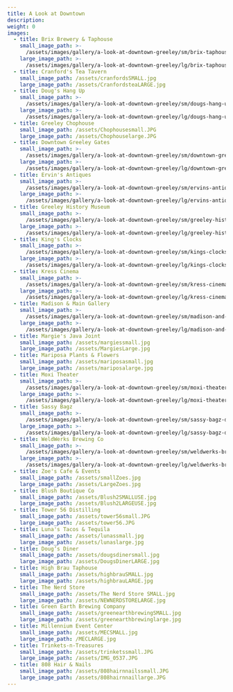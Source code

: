 ```yaml
---
title: A Look at Downtown
description:
weight: 0
images:
  - title: Brix Brewery & Taphouse
    small_image_path: >-
      /assets/images/gallery/a-look-at-downtown-greeley/sm/brix-taphouse-downtown-greeley.jpg
    large_image_path: >-
      /assets/images/gallery/a-look-at-downtown-greeley/lg/brix-taphouse-downtown-greeley.jpg
  - title: Cranford's Tea Tavern
    small_image_path: /assets/cranfordsSMALL.jpg
    large_image_path: /assets/CranfordsteaLARGE.jpg
  - title: Doug's Hang Up
    small_image_path: >-
      /assets/images/gallery/a-look-at-downtown-greeley/sm/dougs-hang-up-downtown-greeley.jpg
    large_image_path: >-
      /assets/images/gallery/a-look-at-downtown-greeley/lg/dougs-hang-up-downtown-greeley.jpg
  - title: Greeley Chophouse
    small_image_path: /assets/Chophousesmall.JPG
    large_image_path: /assets/Chophouselarge.JPG
  - title: Downtown Greeley Gates
    small_image_path: >-
      /assets/images/gallery/a-look-at-downtown-greeley/sm/downtown-greeley-gate.jpg
    large_image_path: >-
      /assets/images/gallery/a-look-at-downtown-greeley/lg/downtown-greeley-gate.jpg
  - title: Ervin's Antiques
    small_image_path: >-
      /assets/images/gallery/a-look-at-downtown-greeley/sm/ervins-antiques-downtown-greeley.jpg
    large_image_path: >-
      /assets/images/gallery/a-look-at-downtown-greeley/lg/ervins-antiques-downtown-greeley.jpg
  - title: Greeley History Museum
    small_image_path: >-
      /assets/images/gallery/a-look-at-downtown-greeley/sm/greeley-history-museum-downtown-greeley.jpg
    large_image_path: >-
      /assets/images/gallery/a-look-at-downtown-greeley/lg/greeley-history-museum-downtown-greeley.jpg
  - title: King's Clocks
    small_image_path: >-
      /assets/images/gallery/a-look-at-downtown-greeley/sm/kings-clocks-downtown-greeley.jpg
    large_image_path: >-
      /assets/images/gallery/a-look-at-downtown-greeley/lg/kings-clocks-downtown-greeley.jpg
  - title: Kress Cinema
    small_image_path: >-
      /assets/images/gallery/a-look-at-downtown-greeley/sm/kress-cinema-downtown-greeley.jpg
    large_image_path: >-
      /assets/images/gallery/a-look-at-downtown-greeley/lg/kress-cinema-downtown-greeley.jpg
  - title: Madison & Main Gallery
    small_image_path: >-
      /assets/images/gallery/a-look-at-downtown-greeley/sm/madison-and-main-downtown-greeley.jpg
    large_image_path: >-
      /assets/images/gallery/a-look-at-downtown-greeley/lg/madison-and-main-downtown-greeley.jpg
  - title: Margie's Java Joint
    small_image_path: /assets/margiessmall.jpg
    large_image_path: /assets/MargiesLarge.jpg
  - title: Mariposa Plants & Flowers
    small_image_path: /assets/mariposasmall.jpg
    large_image_path: /assets/mariposalarge.jpg
  - title: Moxi Theater
    small_image_path: >-
      /assets/images/gallery/a-look-at-downtown-greeley/sm/moxi-theater-downtown-greeley.jpg
    large_image_path: >-
      /assets/images/gallery/a-look-at-downtown-greeley/lg/moxi-theater-downtown-greeley.jpg
  - title: Sassy Bagz
    small_image_path: >-
      /assets/images/gallery/a-look-at-downtown-greeley/sm/sassy-bagz-downtown-greeley.jpg
    large_image_path: >-
      /assets/images/gallery/a-look-at-downtown-greeley/lg/sassy-bagz-downtown-greeley.jpg
  - title: WeldWerks Brewing Co
    small_image_path: >-
      /assets/images/gallery/a-look-at-downtown-greeley/sm/weldwerks-brewing-downtown-greeley.jpg
    large_image_path: >-
      /assets/images/gallery/a-look-at-downtown-greeley/lg/weldwerks-brewing-downtown-greeley.jpg
  - title: Zoe's Cafe & Events
    small_image_path: /assets/smallZoes.jpg
    large_image_path: /assets/LargeZoes.jpg
  - title: Blush Boutique Co
    small_image_path: /assets/Blush2SMALLUSE.jpg
    large_image_path: /assets/Blush2LARGEUSE.jpg
  - title: Tower 56 Distilling
    small_image_path: /assets/tower56small.JPG
    large_image_path: /assets/tower56.JPG
  - title: Luna's Tacos & Tequila
    small_image_path: /assets/lunassmall.jpg
    large_image_path: /assets/lunaslarge.jpg
  - title: Doug’s Diner
    small_image_path: /assets/dougsdinersmall.jpg
    large_image_path: /assets/DougsDinerLARGE.jpg
  - title: High Brau Taphouse
    small_image_path: /assets/highbrauSMALL.jpg
    large_image_path: /assets/highbrauLARGE.jpg
  - title: The Nerd Store
    small_image_path: /assets/The Nerd Store SMALL.jpg
    large_image_path: /assets/NEWNERDSTORELARGE.jpg
  - title: Green Earth Brewing Company
    small_image_path: /assets/greenearthbrewingSMALL.jpg
    large_image_path: /assets/greenearthbrewinglarge.jpg
  - title: Millennium Event Center
    small_image_path: /assets/MECSMALL.jpg
    large_image_path: /MECLARGE.jpg
  - title: Trinkets-n-Treasures
    small_image_path: /assets/trinketssmall.JPG
    large_image_path: /assets/IMG_0537.JPG
  - title: 808 Hair & Nails
    small_image_path: /assets/808hairnnailssmall.JPG
    large_image_path: /assets/808hairnnaillarge.JPG
---
```


